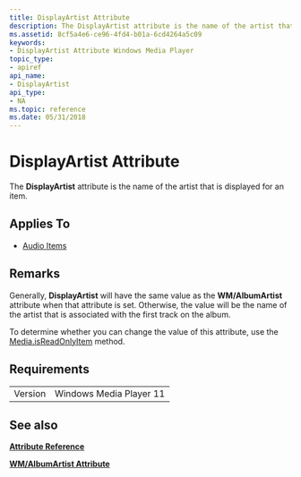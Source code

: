```yaml
---
title: DisplayArtist Attribute
description: The DisplayArtist attribute is the name of the artist that is displayed for an item.
ms.assetid: 8cf5a4e6-ce96-4fd4-b01a-6cd4264a5c09
keywords:
- DisplayArtist Attribute Windows Media Player
topic_type:
- apiref
api_name:
- DisplayArtist
api_type:
- NA
ms.topic: reference
ms.date: 05/31/2018
---
```


# DisplayArtist Attribute

The **DisplayArtist** attribute is the name of the artist that is displayed for an item.

## Applies To

-   [Audio Items](audio-item-attributes.md)

## Remarks

Generally, **DisplayArtist** will have the same value as the **WM/AlbumArtist** attribute when that attribute is set. Otherwise, the value will be the name of the artist that is associated with the first track on the album.

To determine whether you can change the value of this attribute, use the [Media.isReadOnlyItem](media-isreadonlyitem.md) method.

## Requirements



|                    |                                    |
|--------------------|------------------------------------|
| Version<br/> | Windows Media Player 11<br/> |



## See also

<dl> <dt>

[**Attribute Reference**](attribute-reference.md)
</dt> <dt>

[**WM/AlbumArtist Attribute**](wm-albumartist-attribute.md)
</dt> </dl>

 

 





